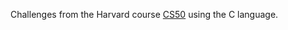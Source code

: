 Challenges from the Harvard course [CS50](https://pll.harvard.edu/course/cs50-introduction-computer-science) using the C language. 
